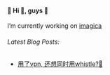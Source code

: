 
#### 🌟 Hi 👋, guys 🌟
I’m currently working on [imagica](https://get.imagica.ai/)
  
###### Latest Blog Posts:
* [用了vpn, 还想同时用whistle?🤔](https://www.yuque.com/wangym0203/auh6f6/rug76vscpwx4otbm)
